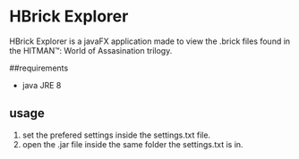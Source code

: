 # HBrick Explorer

HBrick Explorer is a javaFX application made to view the .brick files found in the HITMAN™: World of Assasination trilogy.

##requirements
- java JRE 8


## usage
1. set the prefered settings inside the settings.txt file.
2. open the .jar file inside the same folder the settings.txt is in.
